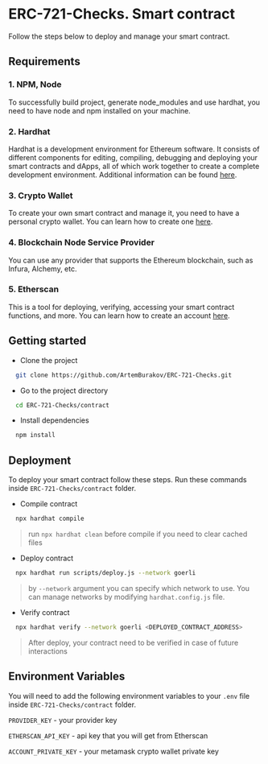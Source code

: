 # ERC-721-Checks. Smart contract

Follow the steps below to deploy and manage your smart contract.

## Requirements

### 1. NPM, Node

To successfully build project, generate node_modules and use hardhat, you need to have node and npm installed on your machine.

### 2. Hardhat

Hardhat is a development environment for Ethereum software. It consists of different components for editing, compiling, debugging and deploying your smart contracts and dApps, all of which work together to create a complete development environment. Additional information can be found [here](https://hardhat.org/).

### 3. Crypto Wallet

To create your own smart contract and manage it, you need to have a personal crypto wallet. You can learn how to create one [here](https://metamask.io/).

### 4. Blockchain Node Service Provider

You can use any provider that supports the Ethereum blockchain, such as Infura, Alchemy, etc.

### 5. Etherscan

This is a tool for deploying, verifying, accessing your smart contract functions, and more. You can learn how to create an account [here](https://etherscan.io/).

## Getting started

- Clone the project

```bash
  git clone https://github.com/ArtemBurakov/ERC-721-Checks.git
```

- Go to the project directory

```bash
  cd ERC-721-Checks/contract
```

- Install dependencies

```bash
  npm install
```

## Deployment

To deploy your smart contract follow these steps. Run these commands inside `ERC-721-Checks/contract` folder.

- Compile contract

```bash
  npx hardhat compile
```

> run `npx hardhat clean` before compile if you need to clear cached files

- Deploy contract

```bash
  npx hardhat run scripts/deploy.js --network goerli
```

> by `--network` argument you can specify which network to use. You can manage networks by modifying `hardhat.config.js` file.

- Verify contract

```bash
  npx hardhat verify --network goerli <DEPLOYED_CONTRACT_ADDRESS>
```

> After deploy, your contract need to be verified in case of future interactions

## Environment Variables

You will need to add the following environment variables to your `.env` file inside `ERC-721-Checks/contract` folder.

`PROVIDER_KEY` - your provider key

`ETHERSCAN_API_KEY` - api key that you will get from Etherscan

`ACCOUNT_PRIVATE_KEY` - your metamask crypto wallet private key
